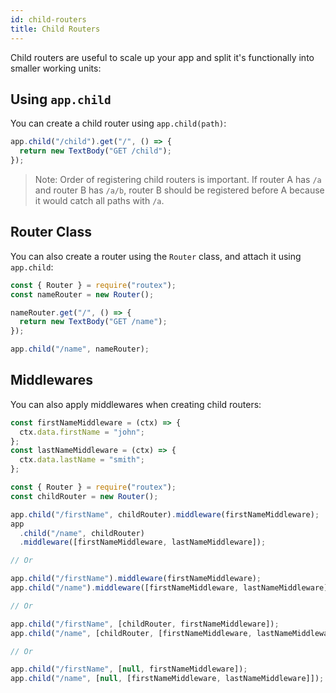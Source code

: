 ```yaml
---
id: child-routers
title: Child Routers
---
```


Child routers are useful to scale up your app and split it's functionally into smaller working units:

## Using `app.child`

You can create a child router using `app.child(path)`:

```js
app.child("/child").get("/", () => {
  return new TextBody("GET /child");
});
```

> Note: Order of registering child routers is important. If router A has `/a` and router B has `/a/b`, router B should be registered before A because it would catch all paths with `/a`.

## Router Class

You can also create a router using the `Router` class, and attach it using `app.child`:

```js
const { Router } = require("routex");
const nameRouter = new Router();

nameRouter.get("/", () => {
  return new TextBody("GET /name");
});

app.child("/name", nameRouter);
```

## Middlewares

You can also apply middlewares when creating child routers:

```js
const firstNameMiddleware = (ctx) => {
  ctx.data.firstName = "john";
};
const lastNameMiddleware = (ctx) => {
  ctx.data.lastName = "smith";
};

const { Router } = require("routex");
const childRouter = new Router();

app.child("/firstName", childRouter).middleware(firstNameMiddleware);
app
  .child("/name", childRouter)
  .middleware([firstNameMiddleware, lastNameMiddleware]);

// Or

app.child("/firstName").middleware(firstNameMiddleware);
app.child("/name").middleware([firstNameMiddleware, lastNameMiddleware]);

// Or

app.child("/firstName", [childRouter, firstNameMiddleware]);
app.child("/name", [childRouter, [firstNameMiddleware, lastNameMiddleware]]);

// Or

app.child("/firstName", [null, firstNameMiddleware]);
app.child("/name", [null, [firstNameMiddleware, lastNameMiddleware]]);
```
